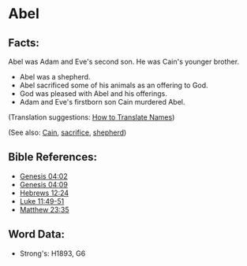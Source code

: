 # Abel #

## Facts: ##

Abel was Adam and Eve's second son. He was Cain's younger brother.

* Abel was a shepherd.
* Abel sacrificed some of his animals as an offering to God.
* God was pleased with Abel and his offerings.
* Adam and Eve's firstborn son Cain murdered Abel.

(Translation suggestions: [How to Translate Names](rc://en/ta/man/translate/translate-names)) 

(See also: [Cain](../names/cain.md), [sacrifice](../other/sacrifice.md), [shepherd](../other/shepherd.md))

## Bible References: ##

* [Genesis 04:02](rc://en/tn/help/gen/04/02)
* [Genesis 04:09](rc://en/tn/help/gen/04/09)
* [Hebrews 12:24](rc://en/tn/help/heb/12/24)
* [Luke 11:49-51](rc://en/tn/help/luk/11/49)
* [Matthew 23:35](rc://en/tn/help/mat/23/35)

## Word Data: ##

* Strong's: H1893, G6
